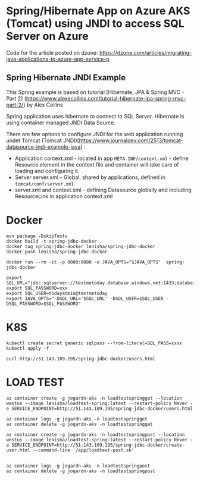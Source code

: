 # Spring/Hibernate App on Azure AKS (Tomcat) using JNDI to access SQL Server on Azure  

Code for the article posted on dzone: https://dzone.com/articles/migrating-java-applications-to-azure-app-service-p

## Spring Hibernate JNDI Example

This Spring example is based on tutorial [Hibernate, JPA & Spring MVC - Part 2] (https://www.alexecollins.com/tutorial-hibernate-jpa-spring-mvc-part-2/) by Alex Collins

Spring application uses hibernate to connect to SQL Server. Hibernate is using container managed JNDI Data Source.

There are few options to configure JNDI for the web application running undet Tomcat (Tomcat JNDI)[https://www.journaldev.com/2513/tomcat-datasource-jndi-example-java] :

- Application context.xml - located in app `META-INF/context.xml` - define Resource element in the context file and container will take care of loading and configuring it.
- Server server.xml - Global, shared by applications, defined in `tomcat/conf/server.xml`
- server.xml and context.xml - defining Datasource globally and including ResourceLink in application context.xml

# Docker
```
mvn package -DskipTests
docker build -t spring-jdbc-docker .
docker tag spring-jdbc-docker lenisha/spring-jdbc-docker
docker push lenisha/spring-jdbc-docker

docker run --rm -it -p 8080:8080 -e JAVA_OPTS="$JAVA_OPTS"  spring-jdbc-docker
```

```
export SQL_URL="jdbc:sqlserver://testmetoday.database.windows.net:1433;database=testae;encrypt=true;trustServerCertificate=false;hostNameInCertificate=*.database.windows.net;loginTimeout=30;"
export SQL_PASSWORD=xxx
export SQL_USER=todayadmin@testmetoday
export JAVA_OPTS="-DSQL_URL='$SQL_URL' -DSQL_USER=$SQL_USER -DSQL_PASSWORD=$SQL_PASSWORD"

```

# K8S

```
kubectl create secret generic sqlpass --from-literal=SQL_PASS=xxxx
kubectl apply -f 
```

```
curl http://51.143.109.195/spring-jdbc-docker/users.html
```

# LOAD TEST

```
az container create -g jogardn-aks -n loadtestspringget --location westus --image lenisha/loadtest-spring:latest --restart-policy Never -e SERVICE_ENDPOINT=http://51.143.109.195/spring-jdbc-docker/users.html

az container logs -g jogardn-aks -n loadtestspringget
az container delete -g jogardn-aks -n loadtestspringget

az container create -g jogardn-aks -n loadtestspringpost --location westus --image lenisha/loadtest-spring:latest --restart-policy Never -e SERVICE_ENDPOINT=http://51.143.109.195/spring-jdbc-docker/create-user.html --command-line '/app/loadtest-post.sh'


az container logs -g jogardn-aks -n loadtestspringpost
az container delete -g jogardn-aks -n loadtestspringpost
```